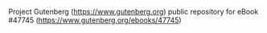 Project Gutenberg (https://www.gutenberg.org) public repository for eBook #47745 (https://www.gutenberg.org/ebooks/47745)
